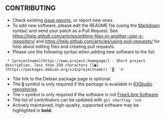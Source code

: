 ## CONTRIBUTING


- Check existing [issue reports](issues), or report new ones.
- To add new software, please edit the README file (using the [Markdown](https://help.github.com/articles/github-flavored-markdown/) syntax) and send your patch as a Pull Request. See https://help.github.com/articles/editing-files-in-another-user-s-repository/ and https://help.github.com/articles/using-pull-requests/ for help about editing files and creating pull requests.
- Please use the following syntax when adding new software to the list:

```
 * [projectname](https://www.project.homepage/) - Short project description, less than 250 characters ([◼](https://packages.debian.org/sid/projectname)) `▒` `©`
```

- The link to the Debian package page is optional.
- The `▒` symbol is only required if the package is available in [KXStudio repositories](https://kxstudio.linuxaudio.org/Repositories)
- The `©` symbol is only required if the software is not [Free/Libre Software](https://en.wikipedia.org/wiki/Free_software).
- The list of contributors can be updated with `git shortlog -sne`
- Actively maintained, high-quality, supported software may be highlighted in **bold.**
